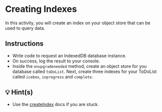 # Creating Indexes

In this activity, you will create an index on your object store that can be used to query data.

## Instructions

- Write code to request an IndexedDB database instance.
- On success, log the result to your console.
- Inside the `onupgradeneeded` method, create an object store for you database called `toDoList`. Next, create three indexes for your ToDoList called `icebox`, `inprogress` and `complete`.

## 💡 Hint(s)

- Use the [createIndex](https://developer.mozilla.org/en-US/docs/Web/API/IDBObjectStore/createIndex) docs if you are stuck.
